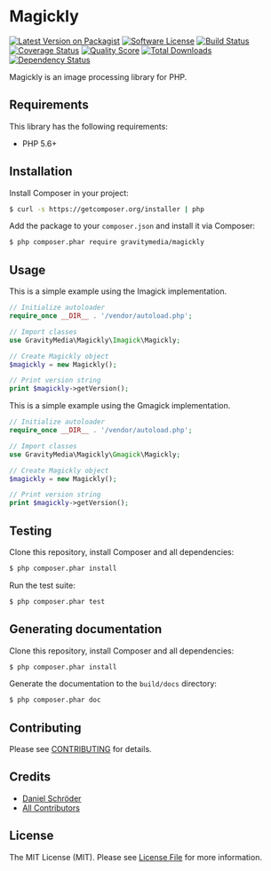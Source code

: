 # Magickly

[![Latest Version on Packagist](https://img.shields.io/packagist/v/gravitymedia/magickly.svg)](https://packagist.org/packages/gravitymedia/magickly)
[![Software License](https://img.shields.io/packagist/l/gravitymedia/magickly.svg)](LICENSE.md)
[![Build Status](https://img.shields.io/travis/GravityMedia/Magickly.svg)](https://travis-ci.org/GravityMedia/Magickly)
[![Coverage Status](https://img.shields.io/scrutinizer/coverage/g/GravityMedia/Magickly.svg)](https://scrutinizer-ci.com/g/GravityMedia/Magickly/code-structure)
[![Quality Score](https://img.shields.io/scrutinizer/g/GravityMedia/Magickly.svg)](https://scrutinizer-ci.com/g/GravityMedia/Magickly)
[![Total Downloads](https://img.shields.io/packagist/dt/gravitymedia/magickly.svg)](https://packagist.org/packages/gravitymedia/magickly)
[![Dependency Status](https://img.shields.io/versioneye/d/php/gravitymedia:magickly.svg)](https://www.versioneye.com/user/projects/570b4dd7fcd19a00518552e5)

Magickly is an image processing library for PHP.

## Requirements

This library has the following requirements:

- PHP 5.6+

## Installation

Install Composer in your project:

```bash
$ curl -s https://getcomposer.org/installer | php
```

Add the package to your `composer.json` and install it via Composer:

```bash
$ php composer.phar require gravitymedia/magickly
```

## Usage

This is a simple example using the Imagick implementation. 

```php
// Initialize autoloader
require_once __DIR__ . '/vendor/autoload.php';

// Import classes
use GravityMedia\Magickly\Imagick\Magickly;

// Create Magickly object
$magickly = new Magickly();

// Print version string
print $magickly->getVersion();
```

This is a simple example using the Gmagick implementation. 

```php
// Initialize autoloader
require_once __DIR__ . '/vendor/autoload.php';

// Import classes
use GravityMedia\Magickly\Gmagick\Magickly;

// Create Magickly object
$magickly = new Magickly();

// Print version string
print $magickly->getVersion();
```

## Testing

Clone this repository, install Composer and all dependencies:

``` bash
$ php composer.phar install
```

Run the test suite:

``` bash
$ php composer.phar test
```

## Generating documentation

Clone this repository, install Composer and all dependencies:

``` bash
$ php composer.phar install
```

Generate the documentation to the `build/docs` directory:

``` bash
$ php composer.phar doc
```

## Contributing

Please see [CONTRIBUTING](CONTRIBUTING.md) for details.

## Credits

- [Daniel Schröder](https://github.com/pCoLaSD)
- [All Contributors](../../contributors)

## License

The MIT License (MIT). Please see [License File](LICENSE.md) for more information.
